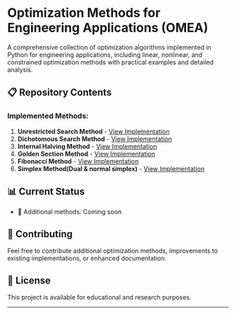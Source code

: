 # Optimization Methods for Engineering Applications (OMEA)

A comprehensive collection of optimization algorithms implemented in Python for engineering applications, including linear, nonlinear, and constrained optimization methods with practical examples and detailed analysis.

## 📋 Repository Contents

### Implemented Methods:
1. **Unrestricted Search Method** - [View Implementation](./Unrestricted_Search.ipynb)
2. **Dichotomous Search Method** - [View Implementation](./Dichotomous_Search.ipynb)
3. **Internal Halving Method** - [View Implementation](./Internal_Halving_Method.ipynb)
4. **Golden Section Method** - [View Implementation](./Golden_Section_Search.ipynb)
5. **Fibonacci Method** - [View Implementation](./Fibonacci_Search.ipynb)
6. **Simplex Method(Dual & normal simplex)** - [View Implementation](./Simplex_Method.ipynb)

## 📊 Current Status

- 🔄 Additional methods: Coming soon

## 🤝 Contributing

Feel free to contribute additional optimization methods, improvements to existing implementations, or enhanced documentation.

## 📄 License

This project is available for educational and research purposes.

---
